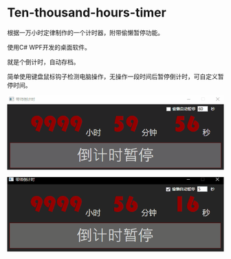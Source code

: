 # Ten-thousand-hours-timer

根据一万小时定律制作的一个计时器，附带偷懒暂停功能。

使用C# WPF开发的桌面软件。

就是个倒计时，自动存档。

简单使用键盘鼠标钩子检测电脑操作，无操作一段时间后暂停倒计时，可自定义暂停时间。

![avatar](https://raw.githubusercontent.com/zhongyanxl/Welcome/master/timer/timer1.gif)

![avatar](https://raw.githubusercontent.com/zhongyanxl/Welcome/master/timer/timer2.gif)